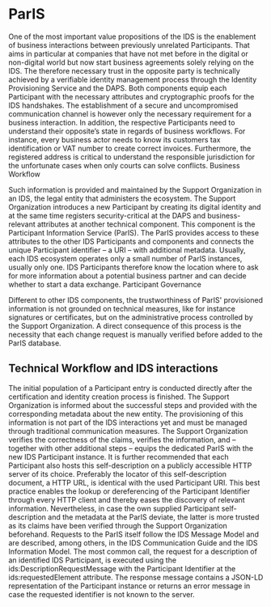 # ParIS

One of the most important value propositions of the IDS is the enablement of business interactions between previously unrelated Participants. That aims in particular at companies that have not met before in the digital or non-digital world but now start business agreements solely relying on the IDS. The therefore necessary trust in the opposite party is technically achieved by a verifiable identity management process through the Identity Provisioning Service and the DAPS. Both components equip each Participant with the necessary attributes and cryptographic proofs for the IDS handshakes. The establishment of a secure and uncompromised communication channel is however only the necessary requirement for a business interaction. In addition, the respective Participants need to understand their opposite’s state in regards of business workflows. For instance, every business actor needs to know its customers tax identification or VAT number to create correct invoices. Furthermore, the registered address is critical to understand the responsible jurisdiction for the unfortunate cases when only courts can solve conflicts.
Business Workflow

Such information is provided and maintained by the Support Organization in an IDS, the legal entity that administers the ecosystem. The Support Organization introduces a new Participant by creating its digital identity and at the same time registers security-critical at the DAPS and business-relevant attributes at another technical component. This component is the Participant Information Service (ParIS). The ParIS provides access to these attributes to the other IDS Participants and components and connects the unique Participant identifier – a URI – with additional metadata. Usually, each IDS ecosystem operates only a small number of ParIS instances, usually only one. IDS Participants therefore know the location where to ask for more information about a potential business partner and can decide whether to start a data exchange.
Participant Governance

Different to other IDS components, the trustworthiness of ParIS' provisioned information is not grounded on technical measures, like for instance signatures or certificates, but on the administrative process controlled by the Support Organization. A direct consequence of this process is the necessity that each change request is manually verified before added to the ParIS database.


## Technical Workflow and IDS interactions

The initial population of a Participant entry is conducted directly after the certification and identity creation process is finished. The Support Organization is informed about the successful steps and provided with the corresponding metadata about the new entity. The provisioning of this information is not part of the IDS interactions yet and must be managed through traditional communication measures. The Support Organization verifies the correctness of the claims, verifies the information, and – together with other additional steps – equips the dedicated ParIS with the new IDS Participant instance. It is further recommended that each Participant also hosts this self-description on a publicly accessible HTTP server of its choice. Preferably the locator of this self-description document, a HTTP URL, is identical with the used Participant URI. This best practice enables the lookup or dereferencing of the Participant Identifier through every HTTP client and thereby eases the discovery of relevant information. Nevertheless, in case the own supplied Participant self-description and the metadata at the ParIS deviate, the latter is more trusted as its claims have been verified through the Support Organization beforehand. Requests to the ParIS itself follow the IDS Message Model and are described, among others, in the IDS Communication Guide and the IDS Information Model. The most common call, the request for a description of an identified IDS Participant, is executed using the ids:DescriptionRequestMessage with the Participant Identifier at the ids:requestedElement attribute. The response message contains a JSON-LD representation of the Participant instance or returns an error message in case the requested identifier is not known to the server.
